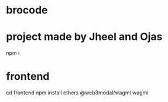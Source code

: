 # brocode
# project made by Jheel and Ojas
npm i
# frontend
cd frontend
npm install ethers @web3modal/wagmi wagmi



